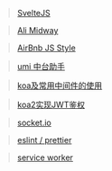 > [SvelteJS](https://zhuanlan.zhihu.com/p/97825481)

> [Ali Midway](https://www.yuque.com/midwayjs/faas/quick_start)

> [AirBnb JS Style](https://github.com/airbnb/javascript)

> [umi 中台助手](https://dfocusgroup.github.io/generator-umi/)

> [koa及常用中间件的使用](https://juejin.cn/post/6914163421208412173#heading-7)

> [koa2实现JWT鉴权](https://juejin.cn/post/6921493257578872845)

> [socket.io](https://www.w3cschool.cn/socket/socket-odxe2egl.html)

> [eslint / prettier](https://zhuanlan.zhihu.com/p/80574300)

> [service worker](https://zhuanlan.zhihu.com/p/115243059)